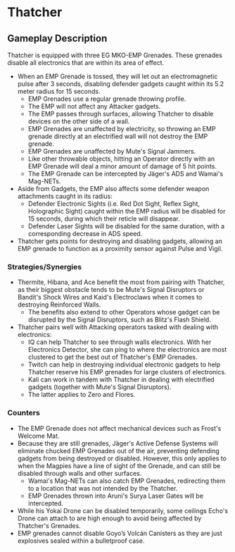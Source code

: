 # Thatcher

## Gameplay Description

Thatcher is equipped with three EG MKO-EMP Grenades. These grenades disable all electronics that are within its area of effect.

- When an EMP Grenade is tossed, they will let out an electromagnetic pulse after 3 seconds, disabling defender gadgets caught within its 5.2 meter radius for 15 seconds.
  - EMP Grenades use a regular grenade throwing profile.
  - The EMP will not affect any Attacker gadgets.
  - The EMP passes through surfaces, allowing Thatcher to disable devices on the other side of a wall.
  - EMP Grenades are unaffected by electricity, so throwing an EMP grenade directly at an electrified wall will not destroy the EMP grenade.
  - EMP Grenades are unaffected by Mute's Signal Jammers.
  - Like other throwable objects, hitting an Operator directly with an EMP Grenade will deal a minor amount of damage of 5 hit points.
  - The EMP Grenade can be intercepted by Jäger's ADS and Wamai's Mag-NETs.
- Aside from Gadgets, the EMP also affects some defender weapon attachments caught in its radius:
  - Defender Electronic Sights (i.e. Red Dot Sight, Reflex Sight, Holographic Sight) caught within the EMP radius will be disabled for 15 seconds, during which their reticle will disappear.
  - Defender Laser Sights will be disabled for the same duration, with a corresponding decrease in ADS speed.
- Thatcher gets points for destroying and disabling gadgets, allowing an EMP grenade to function as a proximity sensor against Pulse and Vigil.

### Strategies/Synergies

- Thermite, Hibana, and Ace benefit the most from pairing with Thatcher, as their biggest obstacle tends to be Mute's Signal Disruptors or Bandit's Shock Wires and Kaid's Electroclaws when it comes to destroying Reinforced Walls.
  - The benefits also extend to other Operators whose gadget can be disrupted by the Signal Disruptors, such as Blitz's Flash Shield.
- Thatcher pairs well with Attacking operators tasked with dealing with electronics:
  - IQ can help Thatcher to see through walls electronics. With her Electronics Detector, she can ping to where the electronics are most clustered to get the best out of Thatcher's EMP Grenades.
  - Twitch can help in destroying individual electronic gadgets to help Thatcher reserve his EMP grenades for large clusters of electronics.
  - Kali can work in tandem with Thatcher in dealing with electrified gadgets (together with Mute's Signal Disruptors).
  - The latter applies to Zero and Flores.

### Counters

- The EMP Grenade does not affect mechanical devices such as Frost's Welcome Mat.
- Because they are still grenades, Jäger's Active Defense Systems will eliminate chucked EMP Grenades out of the air, preventing defending gadgets from being destroyed or disabled. However, this only applies to when the Magpies have a line of sight of the Grenade, and can still be disabled through walls and other surfaces.
  - Wamai's Mag-NETs can also catch EMP Grenades, redirecting them to a location that was not intended by the Thatcher.
  - EMP Grenades thrown into Aruni's Surya Laser Gates will be intercepted.
- While his Yokai Drone can be disabled temporarily, some ceilings Echo's Drone can attach to are high enough to avoid being affected by Thatcher's Grenades.
- EMP grenades cannot disable Goyo’s Volcán Canisters as they are just explosives sealed within a bulletproof case.
